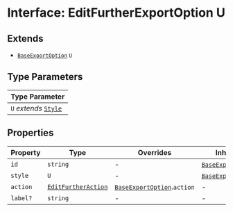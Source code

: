 # Interface: EditFurtherExportOption U

## Extends

- [`BaseExportOption`](base-export-option.md) `U`

## Type Parameters

| Type Parameter |
| ------ |
| `U` *extends* [`Style`](style.md) |

## Properties

| Property | Type | Overrides | Inherited from |
| ------ | ------ | ------ | ------ |
| `id` | `string` | - | [`BaseExportOption`](base-export-option.md).`id` |
| `style` | `U` | - | [`BaseExportOption`](base-export-option.md).`style` |
| `action` | [`EditFurtherAction`](edit-further-action.md) | [`BaseExportOption`](base-export-option.md).`action` | - |
| `label?` | `string` | - | - |
